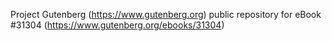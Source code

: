 Project Gutenberg (https://www.gutenberg.org) public repository for eBook #31304 (https://www.gutenberg.org/ebooks/31304)
